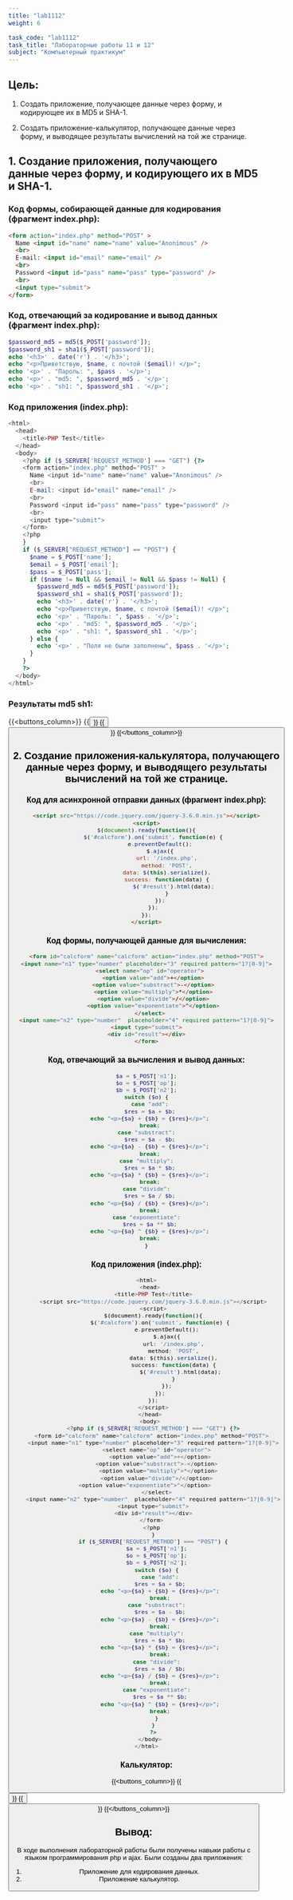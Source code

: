 ```yaml
---
title: "lab1112"
weight: 6

task_code: "lab1112"
task_title: "Лабораторные работы 11 и 12"
subject: "Компьютерный практикум"
---
```


## Цель:

1. Создать приложение, получающее данные через форму, и кодирующее их в MD5 и SHA-1.

2. Создать приложение-калькулятор, получающее данные через форму, и выводящее результаты вычислений на той же странице.



## 1. Создание приложения, получающего данные через форму, и кодирующего их в MD5 и SHA-1.

### Код формы, собирающей данные для кодирования (фрагмент index.php):

```html
<form action="index.php" method="POST" >
  Name <input id="name" name="name" value="Anonimous" />
  <br>
  E-mail: <input id="email" name="email" />
  <br>
  Password <input id="pass" name="pass" type="password" />
  <br> 
  <input type="submit">
</form>
```

### Код, отвечающий за кодирование и вывод данных (фрагмент index.php):

```php
$password_md5 = md5($_POST['password']);
$password_sh1 = sha1($_POST['password']);
echo '<h3>' . date('r') . '</h3>';
echo "<p>Приветствую, $name, с почтой ($email)! </p>";
echo '<p>' . "Пароль: ", $pass . '</p>';
echo '<p>' . "md5: ", $password_md5 . '</p>';
echo '<p>' . "sh1: ", $password_sh1 . '</p>';
```

### Код приложения (index.php):

```php
<html>
  <head>
    <title>PHP Test</title>
  </head>
  <body>
    <?php if ($_SERVER['REQUEST_METHOD'] === "GET") {?>
    <form action="index.php" method="POST" >
      Name <input id="name" name="name" value="Anonimous" />
      <br>
      E-mail: <input id="email" name="email" />
      <br>
      Password <input id="pass" name="pass" type="password" />
      <br> 
      <input type="submit">
    </form>
    <?php
    }
    if ($_SERVER["REQUEST_METHOD"] == "POST") {
      $name = $_POST['name'];
      $email = $_POST['email'];
      $pass = $_POST['pass'];
      if ($name != Null && $email != Null && $pass != Null) {
        $password_md5 = md5($_POST['password']);
        $password_sh1 = sha1($_POST['password']);
        echo '<h3>' . date('r') . '</h3>';
        echo "<p>Приветствую, $name, с почтой ($email)! </p>";
        echo '<p>' . "Пароль: ", $pass . '</p>';
        echo '<p>' . "md5: ", $password_md5 . '</p>';
        echo '<p>' . "sh1: ", $password_sh1 . '</p>';
      } else {
        echo '<p>' . "Поля не были заполнены", $pass . '</p>';
      }
    }
    ?>
  </body>
</html>
```

### Результаты md5 sh1:

{{<buttons_column>}}
    {{<button text="Репозиторий с результатами выполнения работы" link="https://github.com/DanilaIsaichev/CPLab11/">}}
    {{<button text="Ссылка на Repl" link="https://replit.com/@DanilaIsaichev/CPLab11-121">}}
{{</buttons_column>}}

## 2. Создание приложения-калькулятора, получающего данные через форму, и выводящего результаты вычислений на той же странице.

### Код для асинхронной отправки данных (фрагмент index.php):

```html
<script src="https://code.jquery.com/jquery-3.6.0.min.js"></script>
<script>
$(document).ready(function(){
    $('#calcform').on('submit', function(e) {
        e.preventDefault();
        $.ajax({
            url: '/index.php',
            method: 'POST',
            data: $(this).serialize(),
            success: function(data) {
                $('#result').html(data);
            }
        });
    });
});
</script>
```

### Код формы, получающей данные для вычисления:

```html
<form id="calcform" name="calcform" action="index.php" method="POST">
<input name="n1" type="number" placeholder="3" required pattern="1?[0-9]">
  <select name="op" id="operator">
    <option value="add">+</option>
    <option value="substract">-</option>
    <option value="multiply">*</option>
    <option value="divide">/</option>
    <option value="exponentiate">^</option>
  </select>
<input name="n2" type="number"  placeholder="4" required pattern="1?[0-9]">
<input type="submit">
<div id="result"></div>
</form>
```

### Код, отвечающий за вычисления и вывод данных:

```php
$a = $_POST['n1'];
$o = $_POST['op'];
$b = $_POST['n2'];
switch ($o) {
  case "add":
  $res = $a + $b;
  echo "<p>{$a} + {$b} = {$res}</p>";
  break;
case "substract":
  $res = $a - $b;
  echo "<p>{$a} - {$b} = {$res}</p>";
  break;
case "multiply":
  $res = $a * $b;
  echo "<p>{$a} * {$b} = {$res}</p>";
  break;
case "divide":
  $res = $a / $b;
  echo "<p>{$a} / {$b} = {$res}</p>";
  break;
case "exponentiate":
  $res = $a ** $b;
  echo "<p>{$a} ^ {$b} = {$res}</p>";
  break;
}
```

### Код приложения (index.php):

```php
<html>
  <head>
    <title>PHP Test</title>
    <script src="https://code.jquery.com/jquery-3.6.0.min.js"></script>
    <script>
    $(document).ready(function(){
        $('#calcform').on('submit', function(e) {
            e.preventDefault();
            $.ajax({
                url: '/index.php',
                method: 'POST',
                data: $(this).serialize(),
                success: function(data) {
                    $('#result').html(data);
                }
            });
        });
    });
    </script>
  </head>
  <body>
    <?php if ($_SERVER['REQUEST_METHOD'] === "GET") {?>
    <form id="calcform" name="calcform" action="index.php" method="POST"> 
    <input name="n1" type="number" placeholder="3" required pattern="1?[0-9]">
      <select name="op" id="operator">
        <option value="add">+</option>
        <option value="substract">-</option>  
        <option value="multiply">*</option> 
        <option value="divide">/</option>  
        <option value="exponentiate">^</option>         
      </select>
    <input name="n2" type="number"  placeholder="4" required pattern="1?[0-9]">
    <input type="submit">
    <div id="result"></div>
    </form> 
    <?php 
    }
    if ($_SERVER['REQUEST_METHOD'] === "POST") {
      $a = $_POST['n1'];
      $o = $_POST['op'];
      $b = $_POST['n2'];
      switch ($o) {
        case "add":
        $res = $a + $b;
        echo "<p>{$a} + {$b} = {$res}</p>";
        break;
      case "substract":
        $res = $a - $b;
        echo "<p>{$a} - {$b} = {$res}</p>";
        break;
      case "multiply":
        $res = $a * $b;
        echo "<p>{$a} * {$b} = {$res}</p>";
        break;
      case "divide":
        $res = $a / $b;
        echo "<p>{$a} / {$b} = {$res}</p>";
        break;
      case "exponentiate":
        $res = $a ** $b;
        echo "<p>{$a} ^ {$b} = {$res}</p>";
        break;
      }
    }
    ?>
  </body>
</html>
```

### Калькулятор:

{{<buttons_column>}}
    {{<button text="Репозиторий с результатами выполнения работы" link="https://github.com/DanilaIsaichev/CPLab12/">}}
    {{<button text="Ссылка на Repl" link="https://replit.com/@DanilaIsaichev/CPLab11-122">}}
{{</buttons_column>}}

## Вывод:

В ходе выполнения лабораторной работы были получены навыки работы с языком программирования php и ajax.
Были созданы два приложения:

1. Приложение для кодирования данных.
2. Приложение калькулятор.
